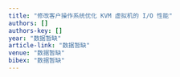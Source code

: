 ```yaml
---
title: "修改客户操作系统优化 KVM 虚拟机的 I/O 性能"
authors: []
authors-key: []
year: "数据暂缺"
article-link: "数据暂缺"
venue: "数据暂缺"
bibex: "数据暂缺"
---
```

